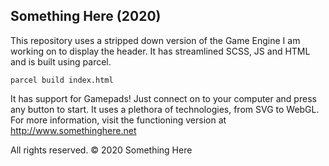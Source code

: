 Something Here (2020)
---------------------

This repository uses a stripped down version of the Game Engine I am working on to display the header. It has streamlined SCSS, JS and HTML and is built using parcel.

    parcel build index.html

It has support for Gamepads! Just connect on to your computer and press any button to start. It uses a plethora of technologies, from SVG to WebGL. For more information, visit the functioning version at http://www.somethinghere.net

All rights reserved. &copy; 2020 Something Here